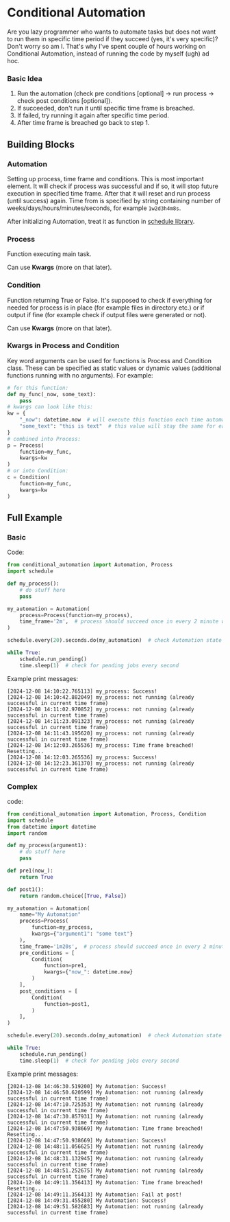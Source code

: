 # Conditional Automation
Are you lazy programmer who wants to automate tasks but does not want to run them in specific time period if they succeed (yes, it's very specific)? Don't worry so am I. That's why I've spent couple of hours working on Conditional Automation, instead of running the code by myself (ugh) ad hoc.

### Basic Idea
1. Run the automation (check pre conditions [optional] -> run process -> check post conditions [optional]).
2. If succeeded, don't run it until specific time frame is breached.
3. If failed, try running it again after specific time period.
4. After time frame is breached go back to step 1.

## Building Blocks

### Automation
Setting up process, time frame and conditions. This is most important element. It will check if process was successful and if so, it will stop future execution in specified time frame. After that it will reset and run process (until success) again. Time from is specified by string containing number of weeks/days/hours/minutes/seconds, for example `1w2d3h4m8s`.

After initializing Automation, treat it as function in [schedule library](https://schedule.readthedocs.io/en/stable/).

### Process
Function executing main task.

Can use <b>Kwargs</b> (more on that later).

### Condition
Function returning True or False. It's supposed to check if everything for needed for process is in place (for example files in directory etc.) or if output if fine (for example check if output files were generated or not).

Can use <b>Kwargs</b> (more on that later).

### Kwargs in Process and Condition
Key word arguments can be used for functions is Process and Condition class. These can be specified as static values or dynamic values (additional functions running with no arguments). For example:
```python
# for this function:
def my_func(_now, some_text):
    pass
# kwargs can look like this:
kw = {
    "_now": datetime.now  # will execute this function each time automation is called
    "some_text": "this is text"  # this value will stay the same for each iteration
}
# combined into Process:
p = Process(
    function=my_func,
    kwargs=kw
)
# or into Condition: 
c = Condition(
    function=my_func,
    kwargs=kw
)
```

## Full Example
### Basic
Code:
```python
from conditional_automation import Automation, Process
import schedule

def my_process():
    # do stuff here
    pass

my_automation = Automation(
    process=Process(function=my_process),
    time_frame='2m',  # process should succeed once in every 2 minute window from starting time
)

schedule.every(20).seconds.do(my_automation)  # check Automation state every 2 seconds

while True:
    schedule.run_pending()
    time.sleep(1)  # check for pending jobs every second
```
Example print messages:
```
[2024-12-08 14:10:22.765113] my_process: Success!
[2024-12-08 14:10:42.882049] my_process: not running (already successful in current time frame)
[2024-12-08 14:11:02.970852] my_process: not running (already successful in current time frame)
[2024-12-08 14:11:23.091323] my_process: not running (already successful in current time frame)
[2024-12-08 14:11:43.195620] my_process: not running (already successful in current time frame)
[2024-12-08 14:12:03.265536] my_process: Time frame breached! Resetting...
[2024-12-08 14:12:03.265536] my_process: Success!
[2024-12-08 14:12:23.361370] my_process: not running (already successful in current time frame)
```

### Complex
code:
```python
from conditional_automation import Automation, Process, Condition
import schedule
from datetime import datetime
import random

def my_process(argument1):
    # do stuff here
    pass

def pre1(now_):
    return True

def post1():
    return random.choice([True, False])

my_automation = Automation(
    name="My Automation"
    process=Process(
        function=my_process, 
        kwargs={"argument1": "some text"}
    ),
    time_frame='1m20s',  # process should succeed once in every 2 minute window from starting time
    pre_conditions = [
        Condition(
            function=pre1,
            kwargs={"now_": datetime.now}
        )
    ],
    post_conditions = [
        Condition(
            function=post1,
        )
    ],
)

schedule.every(20).seconds.do(my_automation)  # check Automation state every 2 seconds

while True:
    schedule.run_pending()
    time.sleep(1)  # check for pending jobs every second
```
Example print messages:
```
[2024-12-08 14:46:30.519200] My Automation: Success!
[2024-12-08 14:46:50.620599] My Automation: not running (already successful in current time frame)
[2024-12-08 14:47:10.725353] My Automation: not running (already successful in current time frame)
[2024-12-08 14:47:30.857931] My Automation: not running (already successful in current time frame)
[2024-12-08 14:47:50.938669] My Automation: Time frame breached! Resetting...
[2024-12-08 14:47:50.938669] My Automation: Success!
[2024-12-08 14:48:11.056625] My Automation: not running (already successful in current time frame)
[2024-12-08 14:48:31.132945] My Automation: not running (already successful in current time frame)
[2024-12-08 14:48:51.252675] My Automation: not running (already successful in current time frame)
[2024-12-08 14:49:11.356413] My Automation: Time frame breached! Resetting...
[2024-12-08 14:49:11.356413] My Automation: Fail at post!
[2024-12-08 14:49:31.455280] My Automation: Success!
[2024-12-08 14:49:51.582683] My Automation: not running (already successful in current time frame)
```